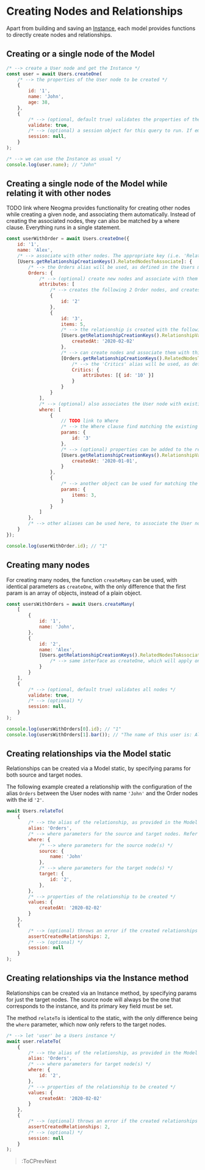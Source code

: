 # Creating Nodes and Relationships

Apart from building and saving an [Instance](./Instances), each model provides functions to directly create nodes and relationships.

## Creating or a single node of the Model
```js
/* --> create a User node and get the Instance */
const user = await Users.createOne(
    /* --> the properties of the User node to be created */
    {
        id: '1',
        name: 'John',
        age: 38,
    },
    {
        /* --> (optional, default true) validates the properties of the node */
        validate: true,
        /* --> (optional) a session object for this query to run. If empty/null, a new session will be created TODO see more for session */
        session: null,
    }
);

/* --> we can use the Instance as usual */
console.log(user.name); // "John"
```

## Creating a single node of the Model while relating it with other nodes
TODO link where
Neogma provides functionality for creating other nodes while creating a given node, and associating them automatically. Instead of creating the associated nodes, they can also be matched by a where clause. Everything runs in a single statement.
```js
const userWithOrder = await Users.createOne({
    id: '1',
    name: 'Alex',
    /* --> associate with other nodes. The appropriate key (i.e. 'RelatedNodesToAssociate') can be taken like this */
    [Users.getRelationshipCreationKeys().RelatedNodesToAssociate]: {
        /* --> the Orders alias will be used, as defined in the Users model */
        Orders: {
            /* --> (optional) create new nodes and associate with them */
            attributes: [
                /* --> creates the following 2 Order nodes, and creates a relationship with each one of them using the configuration of the Orders alias  */
                {
                    id: '2'
                },
                {
                    id: '3',
                    items: 5,
                    /* --> the relationship is created with the following properties. The appropriate key (i.e. 'RelationshipValuesToCreate') can be taken like this */
                    [Users.getRelationshipCreationKeys().RelationshipValuesToCreate]: {
                        createdAt: '2020-02-02'
                    },
                    /* --> can create nodes and associate them with this Order node. The alias and configuration is that of the Orders model */
                    [Orders.getRelationshipCreationKeys().RelatedNodesToAssociate]: {
                        /* --> the 'Critics' alias will be used, as defined in the 'Orders' model */
                        Critics: {
                            attributes: [{ id: '10' }]
                        }
                    }
                }
            ],
            /* --> (optional) also associates the User node with existing Order nodes */
            where: [
                {
                    // TODO link to Where
                    /* --> the Where clause find matching the existing Nodes */
                    params: {
                        id: '3'
                    },
                    /* --> (optional) properties can be added to the relationship created by matching the User node with the existing Order nodes */
                    [Users.getRelationshipCreationKeys().RelationshipValuesToCreate]: {
                        createdAt: '2020-01-01',
                    }
                },
                {
                    /* --> another object can be used for matching the User node with the Order nodes of this where independently */
                    params: {
                        items: 3,
                    }
                }
            ]
        },
        /* --> other aliases can be used here, to associate the User node with those of other Models */
    }
});

console.log(userWithOrder.id); // "1"
```

## Creating many nodes
For creating many nodes, the function `createMany` can be used, with identical parameters as `createOne`, with the only difference that the first param is an array of objects, instead of a plain object.
```js
const usersWithOrders = await Users.createMany(
    [
        {
            id: '1',
            name: 'John',
        },
        {
            id: '2',
            name: 'Alex',
            [Users.getRelationshipCreationKeys().RelatedNodesToAssociate]: {
                /* --> same interface as createOne, which will apply only to this node */
            }
        }
    ],
    {
        /* --> (optional, default true) validates all nodes */
        validate: true,
        /* --> (optional) */
        session: null,
    }
);

console.log(usersWithOrders[0].id); // "1"
console.log(usersWithOrders[1].bar()); // "The name of this user is: Alex"
```

## Creating relationships via the Model static
Relationships can be created via a Model static, by specifying params for both source and target nodes.

The following example created a relationship with the configuration of the alias `Orders` between the User nodes with name `'John'` and the Order nodes with the id `'2'`.

```js
await Users.relateTo(
    {
        /* --> the alias of the relationship, as provided in the Model definition */
        alias: 'Orders',
        /* --> where parameters for the source and target nodes. Refer to the Where section for more information */
        where: {
            /* --> where parameters for the source node(s) */
            source: {
                name: 'John'
            },
            /* --> where parameters for the target node(s) */
            target: {
                id: '2',
            },
        },
        /* --> properties of the relationship to be created */
        values: {
            createdAt: '2020-02-02'
        }
    },
    {
        /* --> (optional) throws an error if the created relationships are not equal to this number */
        assertCreatedRelationships: 2,
        /* --> (optional) */
        session: null
    }
);
```

## Creating relationships via the Instance method
Relationships can be created via an Instance method, by specifying params for just the target nodes. The source node will always be the one that corresponds to the instance, and its primary key field must be set.

The method `relateTo` is identical to the static, with the only difference being the `where` parameter, which now only refers to the target nodes.

```js
/* --> let 'user' be a Users instance */
await user.relateTo(
    {
        /* --> the alias of the relationship, as provided in the Model definition */
        alias: 'Orders',
        /* --> where parameters for target node(s) */
        where: {
            id: '2',
        },
        /* --> properties of the relationship to be created */
        values: {
            createdAt: '2020-02-02'
        }
    },
    {
        /* --> (optional) throws an error if the created relationships are not equal to this number */
        assertCreatedRelationships: 2,
        /* --> (optional) */
        session: null
    }
);
```

> :ToCPrevNext
